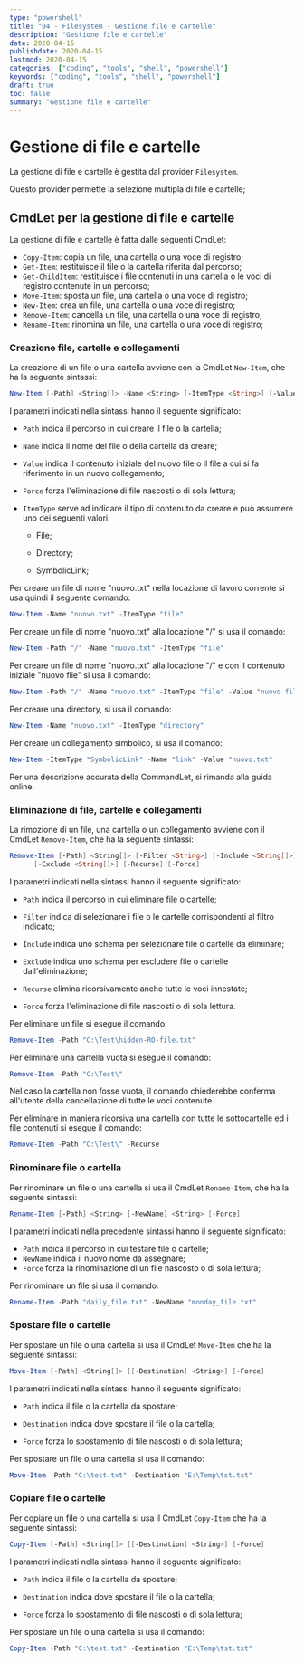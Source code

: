```yaml
---
type: "powershell"
title: "04 - Filesystem - Gestione file e cartelle"
description: "Gestione file e cartelle"
date: 2020-04-15
publishdate: 2020-04-15
lastmod: 2020-04-15
categories: ["coding", "tools", "shell", "powershell"]
keywords: ["coding", "tools", "shell", "powershell"]
draft: true
toc: false
summary: "Gestione file e cartelle"
---
```


# Gestione di file e cartelle

La gestione di file e cartelle è gestita dal provider ``Filesystem``. 

Questo provider permette la selezione multipla di file e cartelle;

## CmdLet per la gestione di file e cartelle

La gestione di file e cartelle è fatta dalle seguenti CmdLet:

- ``Copy-Item``: copia un file, una cartella o una voce di registro;
- ``Get-Item``: restituisce il file o la cartella riferita dal percorso;
- ``Get-ChildItem``: restituisce i file contenuti in una cartella o le voci di registro contenute in un percorso;
- ``Move-Item``: sposta un file, una cartella o una voce di registro;
- ``New-Item``: crea un file, una cartella o una voce di registro;
- ``Remove-Item``: cancella un file, una cartella o una voce di registro;
- ``Rename-Item``: rinomina un file, una cartella o una voce di registro;

### Creazione file, cartelle e collegamenti

La creazione di un file o una cartella avviene con la CmdLet ``New-Item``, che ha la seguente sintassi:

```powershell
New-Item [-Path] <String[]> -Name <String> [-ItemType <String>] [-Value <Object>] [-Force]
```

I parametri indicati nella sintassi hanno il seguente significato:

- ``Path`` indica il percorso in cui creare il file o la cartella;

- ``Name`` indica il nome del file o della cartella da creare;

- ``Value`` indica il contenuto iniziale del nuovo file o il file a cui si fa riferimento in un nuovo collegamento;

- ``Force`` forza l'eliminazione di file nascosti o di sola lettura;

- ``ItemType`` serve ad indicare il tipo di contenuto da creare e può assumere uno dei seguenti valori:
  
  - File;
  
  - Directory;
  
  - SymbolicLink;

Per creare un file di nome "nuovo.txt" nella locazione di lavoro corrente si usa quindi il seguente comando:

```powershell
New-Item -Name "nuovo.txt" -ItemType "file"
```

Per creare un file di nome "nuovo.txt" alla locazione "/" si usa il comando:

```powershell
New-Item -Path "/" -Name "nuovo.txt" -ItemType "file"
```

Per creare un file di nome "nuovo.txt" alla locazione "/" e con il contenuto iniziale "nuovo file" si usa il comando:

```powershell
New-Item -Path "/" -Name "nuovo.txt" -ItemType "file" -Value "nuovo file"
```

Per creare una directory, si usa il comando:

```powershell
New-Item -Name "nuovo.txt" -ItemType "directory"
```

Per creare un collegamento simbolico, si usa il comando:

```powershell
New-Item -ItemType "SymbolicLink" -Name "link" -Value "nuovo.txt"
```

Per una descrizione accurata della CommandLet, si rimanda alla guida online.

### Eliminazione di file, cartelle e collegamenti

La rimozione di un file, una cartella o un collegamento avviene con il CmdLet ``Remove-Item``, che ha la seguente sintassi:

```powershell
Remove-Item [-Path] <String[]> [-Filter <String>] [-Include <String[]>]
      [-Exclude <String[]>] [-Recurse] [-Force]
```

I parametri indicati nella sintassi hanno il seguente significato:

- ``Path`` indica il percorso in cui eliminare file o cartelle;

- ``Filter`` indica di selezionare i file o le cartelle corrispondenti al filtro indicato;

- ``Include`` indica uno schema per selezionare file o cartelle da eliminare;

- ``Exclude`` indica uno schema per escludere file o cartelle dall'eliminazione;

- ``Recurse`` elimina ricorsivamente anche tutte le voci innestate;

- ``Force`` forza l'eliminazione di file nascosti o di sola lettura.

Per eliminare un file si esegue il comando:

```powershell
Remove-Item -Path "C:\Test\hidden-RO-file.txt"
```

Per eliminare una cartella vuota si esegue il comando:

```powershell
Remove-Item -Path "C:\Test\"
```

Nel caso la cartella non fosse vuota, il comando chiederebbe conferma all'utente della cancellazione di tutte le voci contenute. 

Per eliminare in maniera ricorsiva una cartella con tutte le sottocartelle ed i file contenuti si esegue il comando:

```powershell
Remove-Item -Path "C:\Test\" -Recurse
```

### Rinominare file o cartella

Per rinominare un file o una cartella si usa il CmdLet ``Rename-Item``, che ha la seguente sintassi:

```powershell
Rename-Item [-Path] <String> [-NewName] <String> [-Force]
```

I parametri indicati nella precedente sintassi hanno il seguente significato:

- ``Path`` indica il percorso in cui testare file o cartelle;
- ``NewName`` indica il nuovo nome da assegnare;
- ``Force`` forza la rinominazione di un file nascosto o di sola lettura;

Per rinominare un file si usa il comando:

```powershell
Rename-Item -Path "daily_file.txt" -NewName "monday_file.txt"
```

### Spostare file o cartelle

Per spostare un file o una cartella si usa il CmdLet ``Move-Item`` che ha la seguente sintassi:

```powershell
Move-Item [-Path] <String[]> [[-Destination] <String>] [-Force]
```

I parametri indicati nella sintassi hanno il seguente significato:

- ``Path`` indica il file o la cartella da spostare;

- ``Destination`` indica dove spostare il file o la cartella;

- ``Force`` forza lo spostamento di file nascosti o di sola lettura;

Per spostare un file o una cartella si usa il comando:

```powershell
Move-Item -Path "C:\test.txt" -Destination "E:\Temp\tst.txt"
```

### Copiare file o cartelle

Per copiare un file o una cartella si usa il CmdLet ``Copy-Item`` che ha la seguente sintassi:

```powershell
Copy-Item [-Path] <String[]> [[-Destination] <String>] [-Force]
```

I parametri indicati nella sintassi hanno il seguente significato:

- ``Path`` indica il file o la cartella da spostare;

- ``Destination`` indica dove spostare il file o la cartella;

- ``Force`` forza lo spostamento di file nascosti o di sola lettura;

Per spostare un file o una cartella si usa il comando:

```powershell
Copy-Item -Path "C:\test.txt" -Destination "E:\Temp\tst.txt"
```
